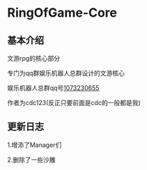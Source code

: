# RingOfGame-Core

## 基本介绍

文游rpg的核心部分

专门为qq群娱乐机器人总群设计的文游核心

娱乐机器人总群qq号[1073230655](https://qm.qq.com/cgi-bin/qm/qr?k=OSs2PQv4G6jWPwYi3PXDcT5f-5aeaHIe&jump_from=webapi)

作者为cdc123(反正只要前面是cdc的一般都是我)

## 更新日志

1.增添了Manager们

2.删除了一些沙雕



